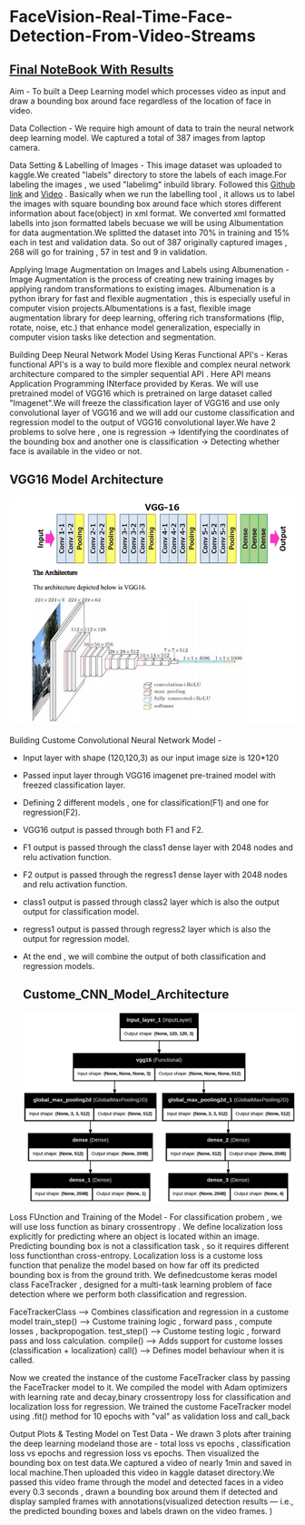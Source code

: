 # FaceVision-Real-Time-Face-Detection-From-Video-Streams

## [Final NoteBook With Results](https://www.kaggle.com/code/kartikparatkar/facevision-real-timefacedetectionfromvideostreams?scriptVersionId=234191458)

Aim - To built a Deep Learning model which processes video as input and draw a bounding box around face regardless of the location of face in video.

Data Collection - We require high amount of data to train the neural network deep learning model. We captured a total of 387 images from laptop camera.

Data Setting & Labelling of Images - This image dataset was uploaded to kaggle.We created "labels" directory to store the labels of each image.For labeling the images , we used "labelimg" inbuild library. Followed this [Github link](https://github.com/HumanSignal/labelImg) and [Video](https://www.youtube.com/watch?v=fjynQ9P2C08) . Basically when we run the labelling tool , it allows us to label the images with square bounding box around face which stores different information about face(object) in xml format. We converted xml formatted labells into json formatted labels becuase we will be using Albumentation for data augmentation.We splitted the dataset into 70% in training and 15% each in test and validation data. So out of 387 originally captured images , 268 will go for training , 57 in test and 9 in validation.

Applying Image Augmentation on Images and Labels using Albumenation - Image Augmentation is the process of creating new training images by applying random transformations to existing images. Albumenation is a python ibrary for fast and flexible augmentation , this is especially useful in computer vision projects.Albumentations is a fast, flexible image augmentation library for deep learning, offering rich transformations (flip, rotate, noise, etc.) that enhance model generalization, especially in computer vision tasks like detection and segmentation.

Building Deep Neural Network Model Using Keras Functional API's - Keras functional API's is a way to build more flexible and complex neural network architecture compared to the simpler sequential API . Here API means Application Programming INterface provided by Keras. We will use pretrained model of VGG16 which is pretrained on large dataset called "Imagenet".We will freeze the classification layer of VGG16 and use only convolutional layer of VGG16 and we will add our custome classification and regression model to the output of VGG16 convolutional layer.We have 2 problems to solve here , one is regression -> Identifying the coordinates of the bounding box and another one is classification -> Detecting whether face is available in the video or not. 


## VGG16 Model Architecture

![VGG16 Model Architecture](https://github.com/KARTIKPARATKAR/FaceVision-Real-Time-Face-Detection-From-Video-Streams/blob/main/VGG16_Model.jpg)

Building Custome Convolutional Neural Network Model - 
   - Input layer with shape (120,120,3) as our input image size is 120*120
   - Passed input layer through VGG16 imagenet pre-trained model with freezed classification layer.
   - Defining 2 different models , one for classification(F1) and one for regression(F2).
   - VGG16 output is passed through both F1 and F2.
   - F1 output is passed through the class1 dense layer with 2048 nodes and relu activation function.
   - F2 output is passed through the regress1 dense layer with 2048 nodes and relu activation function.
   - class1 output is passed through class2 layer which is also the output output for classification model.
   - regress1 output is passed through regress2 layer which is also the output for regression model.
   - At the end , we will combine the output of both classification and regression models.

     ## Custome_CNN_Model_Architecture

     ![Custome_CNN_Model_Architecture](https://github.com/KARTIKPARATKAR/FaceVision-Real-Time-Face-Detection-From-Video-Streams/blob/main/facetracker_model.png)

Loss FUnction and Training of the Model - For classification probem , we will use loss function as binary crossentropy . We define localization loss explicitly for predicting where an object is located within an image. Predicting bounding box is not a classification task , so it requires different loss functionthan cross-entropy. Localization loss is a custome loss function that penalize the model based on how far off its predicted bounding box is  from the ground trith. We definedcustome keras model class FaceTracker , designed for a multi-task learning problem of face detection where we perform both classification and regression.

FaceTrackerClass --> Combines classification and regression in a custome model
train_step() --> Custome training logic , forward pass , compute losses , backpropogation.
test_step() --> Custome testing logic , forward pass and loss calculation.
compile()  --> Adds support for custome losses (classification + localization)
call() --> Defines model behaviour when it is called.

Now we created the instance of the custome FaceTracker class by passing the FaceTracker model to it. We compiled the model with Adam optimizers with learning rate and decay,binary crossentropy loss for classification and localization loss for regression. We trained the custome FaceTracker model using .fit() method for 10 epochs with "val" as validation loss and call_back

Output Plots & Testing Model on Test Data - We drawn 3 plots after training the deep learning modeland those are - total loss vs epochs , classification loss vs epochs and regression loss vs epochs. Then visualized the bounding box on test data.We captured a video of nearly 1min and saved in local machine.Then uploaded this video in kaggle dataset directory.We passed this video frame through the model and detected faces in a video every 0.3 seconds , drawn a bounding box around them if detected and display sampled frames with annotations(visualized detection results — i.e., the predicted bounding boxes and labels drawn on the video frames.
)

